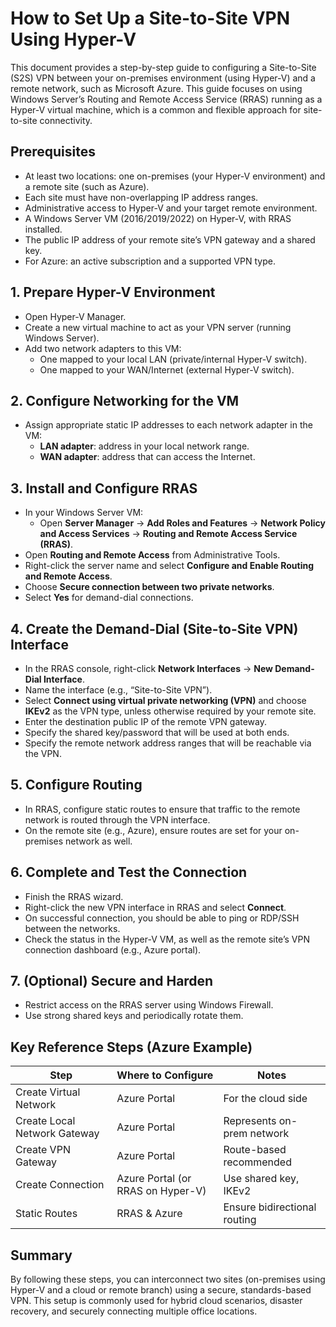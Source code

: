 # How to Set Up a Site-to-Site VPN Using Hyper-V

This document provides a step-by-step guide to configuring a Site-to-Site (S2S) VPN between your on-premises environment (using Hyper-V) and a remote network, such as Microsoft Azure. This guide focuses on using Windows Server’s Routing and Remote Access Service (RRAS) running as a Hyper-V virtual machine, which is a common and flexible approach for site-to-site connectivity.

## Prerequisites

- At least two locations: one on-premises (your Hyper-V environment) and a remote site (such as Azure).
- Each site must have non-overlapping IP address ranges.
- Administrative access to Hyper-V and your target remote environment.
- A Windows Server VM (2016/2019/2022) on Hyper-V, with RRAS installed.
- The public IP address of your remote site’s VPN gateway and a shared key.
- For Azure: an active subscription and a supported VPN type.

## 1. Prepare Hyper-V Environment

- Open Hyper-V Manager.
- Create a new virtual machine to act as your VPN server (running Windows Server).
- Add two network adapters to this VM:
  - One mapped to your local LAN (private/internal Hyper-V switch).
  - One mapped to your WAN/Internet (external Hyper-V switch).

## 2. Configure Networking for the VM

- Assign appropriate static IP addresses to each network adapter in the VM:
  - **LAN adapter**: address in your local network range.
  - **WAN adapter**: address that can access the Internet.

## 3. Install and Configure RRAS

- In your Windows Server VM:
  - Open **Server Manager** → **Add Roles and Features** → **Network Policy and Access Services** → **Routing and Remote Access Service (RRAS)**.
- Open **Routing and Remote Access** from Administrative Tools.
- Right-click the server name and select **Configure and Enable Routing and Remote Access**.
- Choose **Secure connection between two private networks**.
- Select **Yes** for demand-dial connections.

## 4. Create the Demand-Dial (Site-to-Site VPN) Interface

- In the RRAS console, right-click **Network Interfaces** → **New Demand-Dial Interface**.
- Name the interface (e.g., “Site-to-Site VPN”).
- Select **Connect using virtual private networking (VPN)** and choose **IKEv2** as the VPN type, unless otherwise required by your remote site.
- Enter the destination public IP of the remote VPN gateway.
- Specify the shared key/password that will be used at both ends.
- Specify the remote network address ranges that will be reachable via the VPN.

## 5. Configure Routing

- In RRAS, configure static routes to ensure that traffic to the remote network is routed through the VPN interface.
- On the remote site (e.g., Azure), ensure routes are set for your on-premises network as well.

## 6. Complete and Test the Connection

- Finish the RRAS wizard.
- Right-click the new VPN interface in RRAS and select **Connect**.
- On successful connection, you should be able to ping or RDP/SSH between the networks.
- Check the status in the Hyper-V VM, as well as the remote site’s VPN connection dashboard (e.g., Azure portal).

## 7. (Optional) Secure and Harden

- Restrict access on the RRAS server using Windows Firewall.
- Use strong shared keys and periodically rotate them.

## Key Reference Steps (Azure Example)

| Step                        | Where to Configure                        | Notes                        |
|-----------------------------|------------------------------------------|------------------------------|
| Create Virtual Network      | Azure Portal                             | For the cloud side            |
| Create Local Network Gateway| Azure Portal                             | Represents on-prem network    |
| Create VPN Gateway          | Azure Portal                             | Route-based recommended       |
| Create Connection           | Azure Portal (or RRAS on Hyper-V)       | Use shared key, IKEv2         |
| Static Routes               | RRAS & Azure                            | Ensure bidirectional routing  |


## Summary

By following these steps, you can interconnect two sites (on-premises using Hyper-V and a cloud or remote branch) using a secure, standards-based VPN. This setup is commonly used for hybrid cloud scenarios, disaster recovery, and securely connecting multiple office locations.



